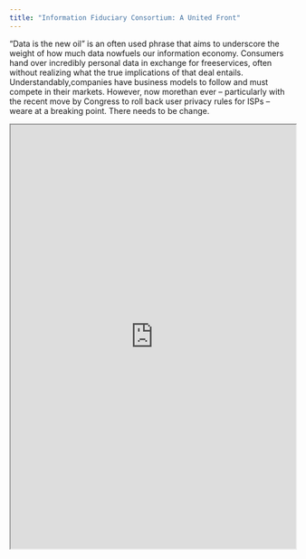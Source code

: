 ```yaml
---
title: "Information Fiduciary Consortium: A United Front"
---
```


“Data is the new oil” is an often used phrase that aims to underscore the weight of how much data nowfuels our information economy. Consumers hand over incredibly personal data in exchange for freeservices, often without realizing what the true implications of that deal entails.  Understandably,companies have business models to follow and must compete in their markets. However, now morethan ever – particularly with the recent move by Congress to roll back user privacy rules for ISPs – weare at a breaking point. There needs to be change.

<iframe height="750" width="100%" src="https://ewelton.github.io/ktest/wiki.html#Information%20Fiduciary%20Consortium:%20A%20United%20Front"></iframe>
